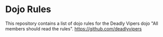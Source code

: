 Dojo Rules
==========

This repository contains a list of dojo rules for the Deadly Vipers dojo
"All members should read the rules". 
https://github.com/deadlyvipers



